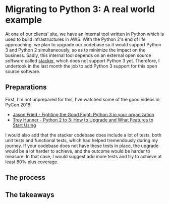 # Migrating to Python 3: A real world example


At one of our clients' site, we have an internal tool written in Python which is used to build infrastructures in AWS. With the Python 2's end of life approaching, we plan to upgrade our codebase so it would support Python 3 and Python 2 simultaneously, so as to minimize the impact on the business. Sadly, this internal tool depends on an external open source software called [stacker](https://github.com/cloudtools/stacker), which does not support Python 3 yet. Therefore, I undertook in the last month the job to add Python 3 support for this open source software.

## Preparations

First, I'm not unprepared for this, I've watched some of the good videos in PyCon 2018:

* [Jason Fried - Fighting the Good Fight: Python 3 in your organization](https://www.youtube.com/watch?v=H4SS9yVWJYA)
* [Trey Hunner - Python 2 to 3: How to Upgrade and What Features to Start Using](https://www.youtube.com/watch?v=klaGx9Q_SOA)

I would also add that the stacker codebase does include a lot of tests, both unit tests and functional tests, which had helped tremendously during my journey. If your codebase does not have these tests in place, the upgrade would be a lot harder to achieve, and the outcome would be harder to measure. In that case, I would suggest add more tests and try to achieve at least 80% plus coverage.

## The process


## The takeaways



